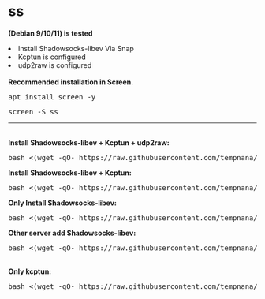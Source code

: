 # ss
<b>(Debian 9/10/11) is tested</b>
<li>Install Shadowsocks-libev Via Snap</li>
<li>Kcptun is configured</li>
<li>udp2raw is configured</li>
<br>
<b>Recommended installation in Screen.</b>
<br>
<pre>
apt install screen -y
</pre>
<pre>
screen -S ss
</pre>
<hr>
<br>
<b>Install Shadowsocks-libev + Kcptun + udp2raw:</b>
<pre>
bash <(wget -qO- https://raw.githubusercontent.com/tempnana/ss/main/ss-kcptun-udp2raw.sh)
</pre>
<b>Install Shadowsocks-libev + Kcptun:</b>
<pre>
bash <(wget -qO- https://raw.githubusercontent.com/tempnana/ss/main/ss-kcptun.sh)
</pre>
<b>Only Install Shadowsocks-libev:</b>
<pre>
bash <(wget -qO- https://raw.githubusercontent.com/tempnana/ss/main/ss.sh)
</pre>
<b>Other server add Shadowsocks-libev:</b>
<pre>
bash <(wget -qO- https://raw.githubusercontent.com/tempnana/ss/main/s.sh)
</pre>
<!--
<br>
<p>Manage it:</p>
<pre>
systemctl start snap.shadowsocks-libev.ss-server-daemon.service
systemctl stop snap.shadowsocks-libev.ss-server-daemon.service
systemctl restart snap.shadowsocks-libev.ss-server-daemon.service
systemctl status snap.shadowsocks-libev.ss-server-daemon.service
</pre>
-->
<br>
<b>Only kcptun:</b>
<br>
<pre>
bash <(wget -qO- https://raw.githubusercontent.com/tempnana/ss/main/kcponly.sh)
</pre>
